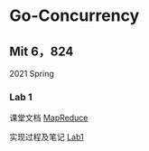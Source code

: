 # Go-Concurrency

## Mit 6，824

2021 Spring

### Lab 1

课堂文档 [MapReduce](http://nil.csail.mit.edu/6.824/2021/labs/lab-mr.html)

实现过程及笔记 [Lab1]()
